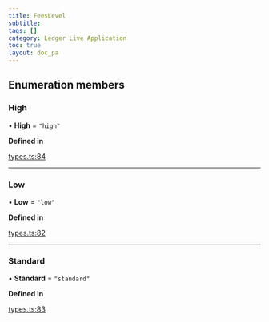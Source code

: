 ```yaml
---
title: FeesLevel
subtitle:
tags: []
category: Ledger Live Application
toc: true
layout: doc_pa
---
```





## Enumeration members

### High

• **High** = `"high"`

**Defined in**

[types.ts:84](https://github.com/LedgerHQ/ledger-live-platform-sdk/blob/248c4d7/src/types.ts#L84)

___

### Low

• **Low** = `"low"`

**Defined in**

[types.ts:82](https://github.com/LedgerHQ/ledger-live-platform-sdk/blob/248c4d7/src/types.ts#L82)

___

### Standard

• **Standard** = `"standard"`

**Defined in**

[types.ts:83](https://github.com/LedgerHQ/ledger-live-platform-sdk/blob/248c4d7/src/types.ts#L83)
